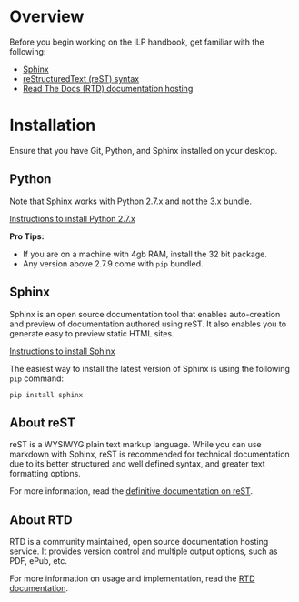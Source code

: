 # Overview

Before you begin working on the ILP handbook, get familiar with the following:

* [Sphinx](http://www.sphinx-doc.org/)
* [reStructuredText (reST) syntax](http://www.sphinx-doc.org/en/stable/rest.html)
* [Read The Docs (RTD) documentation hosting](https://readthedocs.org/)

# Installation

Ensure that you have Git, Python, and Sphinx installed on your desktop.

## Python

Note that Sphinx works with Python 2.7.x and not the 3.x bundle.

[Instructions to install Python 2.7.x](https://www.python.org/downloads/release/python-2713/)

**Pro Tips:** 

* If you are on a machine with 4gb RAM, install the 32 bit package.
* Any version above 2.7.9 come with `pip` bundled.

## Sphinx

Sphinx is an open source documentation tool that enables auto-creation and preview of documentation authored using reST. It also enables you to generate easy to preview static HTML sites.

[Instructions to install Sphinx](http://www.sphinx-doc.org/en/stable/install.html)

The easiest way to install the latest version of Sphinx is using the following `pip` command:

    pip install sphinx

## About reST

reST is a WYSIWYG plain text markup language. While you can use markdown with Sphinx, reST is recommended for technical documentation  due to its better structured and well defined syntax, and greater text formatting options.

For more information, read the [definitive documentation on reST](http://docutils.sourceforge.net/rst.html).

## About RTD

RTD is a community maintained, open source documentation hosting service. It provides version control and multiple output options, such as PDF, ePub, etc.

For more information on usage and implementation, read the [RTD documentation](http://dont-be-afraid-to-commit.readthedocs.io/en/latest/index.html).

